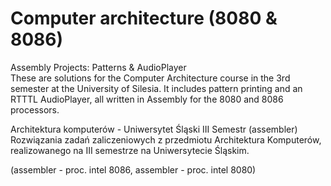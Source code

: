 # Computer architecture (8080 & 8086)
Assembly Projects: Patterns & AudioPlayer  
These are solutions for the Computer Architecture course in the 3rd semester at the University of Silesia. It includes pattern printing and an RTTTL AudioPlayer, all written in Assembly for the 8080 and 8086 processors.

Architektura komputerów - Uniwersytet Śląski III Semestr (assembler) 
Rozwiązania zadań zaliczeniowych z przedmiotu Architektura Komputerów, realizowanego na III semestrze na Uniwersytecie Śląskim.  

(assembler - proc. intel 8086, assembler - proc. intel 8080)
